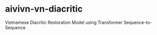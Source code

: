 # aivivn-vn-diacritic
Vietnamese Diacritic Restoration Model using Transformer Sequence-to-Sequence
